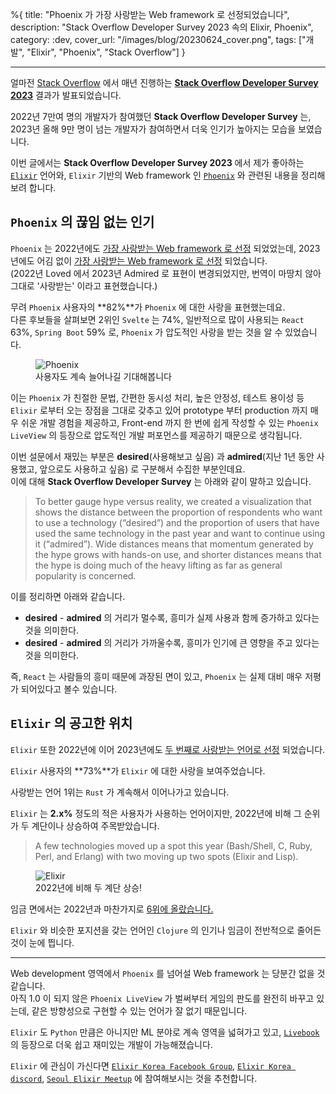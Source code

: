 %{
title: "Phoenix 가 가장 사랑받는 Web framework 로 선정되었습니다",
description: "Stack Overflow Developer Survey 2023 속의 Elixir, Phoenix",
category: :dev,
cover_url: "/images/blog/20230624_cover.png",
tags: ["개발", "Elixir", "Phoenix", "Stack Overflow"]
}

---

얼마전 [Stack Overflow](https://stackoverflow.com/) 에서 매년 진행하는 [**Stack Overflow Developer Survey 2023**](https://survey.stackoverflow.co/2023) 결과가 발표되었습니다.

2022년 7만여 명의 개발자가 참여했던 **Stack Overflow Developer Survey** 는, 2023년 올해 9만 명이 넘는 개발자가 참여하면서 더욱 인기가 높아지는 모습을 보였습니다.

이번 글에서는 **Stack Overflow Developer Survey 2023** 에서 제가 좋아하는 [`Elixir`](https://elixir-lang.org/) 언어와, `Elixir` 기반의 Web framework 인 [`Phoenix`](https://www.phoenixframework.org/) 와 관련된 내용을 정리해보려 합니다.

## `Phoenix` 의 끊임 없는 인기

`Phoenix` 는 2022년에도 [가장 사랑받는 Web framework 로 선정](https://survey.stackoverflow.co/2022#section-most-loved-dreaded-and-wanted-web-frameworks-and-technologies) 되었었는데, 2023년에도 어김 없이 [가장 사랑받는 Web framework 로 선정](https://survey.stackoverflow.co/2023/#section-admired-and-desired-web-frameworks-and-technologies) 되었습니다.\
(2022년 Loved 에서 2023년 Admired 로 표현이 변경되었지만, 번역이 마땅치 않아 그대로 '사랑받는' 이라고 표현했습니다.)

무려 `Phoenix` 사용자의 **82%**가 `Phoenix` 에 대한 사랑을 표현했는데요.\
다른 후보들을 살펴보면 2위인 `Svelte` 는 74%, 일반적으로 많이 사용되는 `React` 63%, `Spring Boot` 59% 로, `Phoenix` 가 압도적인 사랑을 받는 것을 알 수 있었습니다.

<figure>
  <img src="/images/blog/20230624_phoenix.png" alt="Phoenix">
  <figcaption>사용자도 계속 늘어나길 기대해봅니다</figcaption>
</figure>

이는 `Phoenix` 가 친절한 문법, 간편한 동시성 처리, 높은 안정성, 테스트 용이성 등 `Elixir` 로부터 오는 장점을 그대로 갖추고 있어 prototype 부터 production 까지 매우 쉬운 개발 경험을 제공하고, Front-end 까지 한 번에 쉽게 작성할 수 있는 `Phoenix LiveView` 의 등장으로 압도적인 개발 퍼포먼스를 제공하기 때문으로 생각됩니다.

이번 설문에서 재밌는 부분은 **desired**(사용해보고 싶음) 과 **admired**(지난 1년 동안 사용했고, 앞으로도 사용하고 싶음) 로 구분해서 수집한 부분인데요.\
이에 대해 **Stack Overflow Developer Survey** 는 아래와 같이 말하고 있습니다.

> To better gauge hype versus reality, we created a visualization that shows the distance between the proportion of respondents who want to use a technology (“desired”) and the proportion of users that have used the same technology in the past year and want to continue using it (“admired”). Wide distances means that momentum generated by the hype grows with hands-on use, and shorter distances means that the hype is doing much of the heavy lifting as far as general popularity is concerned.

이를 정리하면 아래와 같습니다.

- **desired** - **admired** 의 거리가 멀수록, 흥미가 실제 사용과 함께 증가하고 있다는 것을 의미한다.
- **desired** - **admired** 의 거리가 가까울수록, 흥미가 인기에 큰 영향을 주고 있다는 것을 의미한다.

즉, `React` 는 사람들의 흥미 때문에 과장된 면이 있고, `Phoenix` 는 실제 대비 매우 저평가 되어있다고 볼수 있습니다.

## `Elixir` 의 공고한 위치

`Elixir` 또한 2022년에 이어 2023년에도 [두 번째로 사랑받는 언어로 선정](https://survey.stackoverflow.co/2023/#section-admired-and-desired-programming-scripting-and-markup-languages) 되었습니다.

`Elixir` 사용자의 **73%**가 `Elixir` 에 대한 사랑을 보여주었습니다.

사랑받는 언어 1위는 `Rust` 가 계속해서 이어나가고 있습니다.

`Elixir` 는 **2.x%** 정도의 적은 사용자가 사용하는 언어이지만, 2022년에 비해 그 순위가 두 계단이나 상승하여 주목받았습니다.

> A few technologies moved up a spot this year (Bash/Shell, C, Ruby, Perl, and Erlang) with two moving up two spots (Elixir and Lisp).

<figure>
  <img src="/images/blog/20230624_elixir.png" alt="Elixir">
  <figcaption>2022년에 비해 두 계단 상승!</figcaption>
</figure>

임금 면에서는 2022년과 마찬가지로 [6위에 올랐습니다.](https://survey.stackoverflow.co/2023/#section-top-paying-technologies-top-paying-technologies)

`Elixir` 와 비슷한 포지션을 갖는 언어인 `Clojure` 의 인기나 임금이 전반적으로 줄어든 것이 눈에 띕니다.

---

Web development 영역에서 `Phoenix` 를 넘어설 Web framework 는 당분간 없을 것 같습니다.\
아직 1.0 이 되지 않은 `Phoenix LiveView` 가 벌써부터 게임의 판도를 완전히 바꾸고 있는데, 같은 방향성으로 구현할 수 있는 언어가 잘 없기 때문입니다.

`Elixir` 도 `Python` 만큼은 아니지만 ML 분야로 계속 영역을 넓혀가고 있고, [`Livebook`](https://livebook.dev/) 의 등장으로 더욱 쉽고 재미있는 개발이 가능해졌습니다.

`Elixir` 에 관심이 가신다면 [`Elixir Korea Facebook Group`](https://www.facebook.com/groups/665804896887520), [`Elixir Korea discord`](https://discord.com/invite/mVNjg3e), [`Seoul Elixir Meetup`](https://www.meetup.com/ko-KR/Seoul-Elixir-Meetup/) 에 참여해보시는 것을 추천합니다.
